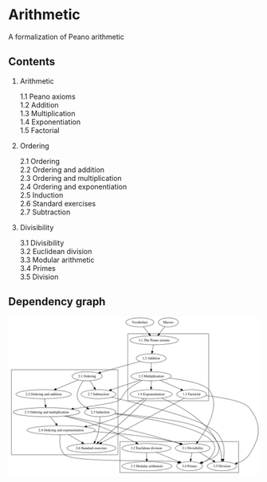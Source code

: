 # Arithmetic

A formalization of Peano arithmetic


## Contents

1.  Arithmetic  

    1.1 Peano axioms  
    1.2 Addition  
    1.3 Multiplication  
    1.4 Exponentiation  
    1.5 Factorial

2.  Ordering  

    2.1 Ordering  
    2.2 Ordering and addition  
    2.3 Ordering and multiplication  
    2.4 Ordering and exponentiation  
    2.5 Induction  
    2.6 Standard exercises  
    2.7 Subtraction

3.  Divisibility  

    3.1 Divisibility  
    3.2 Euclidean division  
    3.3 Modular arithmetic  
    3.4 Primes  
    3.5 Division


## Dependency graph

![foo](dependency-graph/graph.svg)
